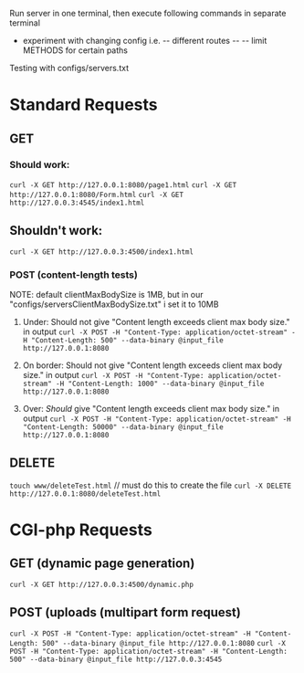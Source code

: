 
Run server in one terminal, then execute following commands in separate terminal

- experiment with changing config i.e.
-- different routes
-- 
-- limit METHODS for certain paths

Testing with configs/servers.txt

# Standard Requests

## GET

### Should work:
`curl -X GET http://127.0.0.1:8080/page1.html`
`curl -X GET http://127.0.0.1:8080/Form.html`
`curl -X GET http://127.0.0.3:4545/index1.html`

## Shouldn't work:
`curl -X GET http://127.0.0.3:4500/index1.html`

### POST (content-length tests)

NOTE: default clientMaxBodySize is 1MB, but in our "configs/serversClientMaxBodySize.txt" i set it to 10MB

1. Under: Should not give "Content length exceeds client max body size." in output
`curl -X POST -H "Content-Type: application/octet-stream" -H "Content-Length: 500" --data-binary @input_file http://127.0.0.1:8080`

2. On border: Should not give "Content length exceeds client max body size." in output
`curl -X POST -H "Content-Type: application/octet-stream" -H "Content-Length: 1000" --data-binary @input_file http://127.0.0.1:8080`

3. Over: *Should* give "Content length exceeds client max body size." in output
`curl -X POST -H "Content-Type: application/octet-stream" -H "Content-Length: 50000" --data-binary @input_file http://127.0.0.1:8080`

## DELETE

`touch www/deleteTest.html` // must do this to create the file
`curl -X DELETE http://127.0.0.1:8080/deleteTest.html`

# CGI-php Requests

## GET (dynamic page generation)

`curl -X GET http://127.0.0.3:4500/dynamic.php`

## POST (uploads (multipart form request)

`curl -X POST -H "Content-Type: application/octet-stream" -H "Content-Length: 500" --data-binary @input_file http://127.0.0.1:8080`
`curl -X POST -H "Content-Type: application/octet-stream" -H "Content-Length: 500" --data-binary @input_file http://127.0.0.3:4545`

